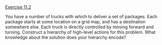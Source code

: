 [Exercise 11.2](ex_2/)

You have a number of trucks with which to deliver a set of packages.
Each package starts at some location on a grid map, and has a
destination somewhere else. Each truck is directly controlled by moving
forward and turning. Construct a hierarchy of high-level actions for
this problem. What knowledge about the solution does your hierarchy
encode?
